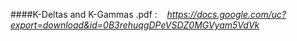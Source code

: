 ####K-Deltas and K-Gammas .pdf :
&nbsp;&nbsp; *https://docs.google.com/uc?export=download&id=0B3rehuqgDPeVSDZ0MGVyam5VdVk*
